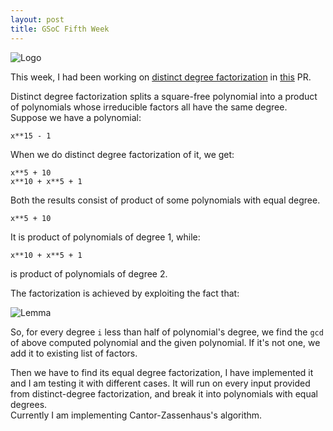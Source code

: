 ```yaml
---
layout: post
title: GSoC Fifth Week
---
```


![Logo](https://summerofcode.withgoogle.com/static/img/summer-of-code-logo.svg)

This week, I had been working on [distinct degree factorization](https://en.wikipedia.org/wiki/Factorization_of_polynomials_over_finite_fields#Distinct-degree_factorization) in [this](https://github.com/symengine/symengine/pull/995) PR.<br/>

Distinct degree factorization splits a square-free polynomial into a product of polynomials whose irreducible factors all have the same degree.
<br/>Suppose we have a polynomial: 

```
x**15 - 1
```

When we do distinct degree factorization of it, we get:

```
x**5 + 10
x**10 + x**5 + 1
```

Both the results consist of product of some polynomials with equal degree.

```
x**5 + 10
```

It is product of polynomials of degree 1, while:

```
x**10 + x**5 + 1
```

is product of polynomials of degree 2.

The factorization is achieved by exploiting the fact that:

![Lemma](http://i.imgur.com/N9zZW26.png)

So, for every degree `i` less than half of polynomial's degree, we find the `gcd` of above computed polynomial and the given polynomial. If it's not one, we add it to existing list of factors.

Then we have to find its equal degree factorization, I have implemented it and I am testing it with different cases.
It will run on every input provided from distinct-degree factorization, and break it into polynomials with equal degrees.
<br/>
Currently I am implementing Cantor-Zassenhaus's algorithm.
